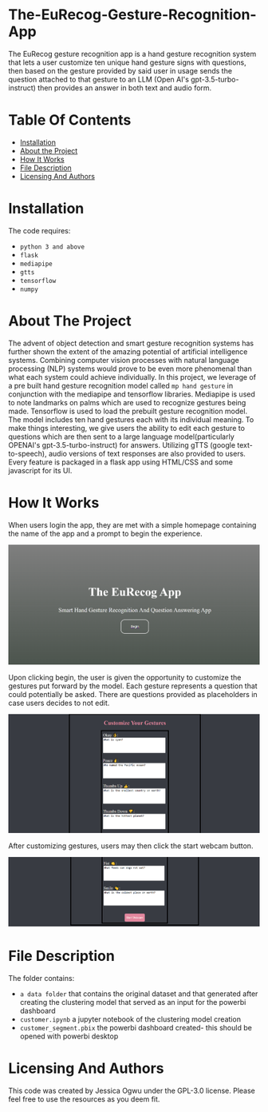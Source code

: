 # The-EuRecog-Gesture-Recognition-App
The EuRecog gesture recognition app is a hand gesture recognition system that lets a user customize ten unique hand gesture signs with questions, then based on the gesture provided by said user in usage sends the question attached to that gesture to an LLM (Open AI's gpt-3.5-turbo-instruct) then provides an answer in both text and audio form.





# Table Of Contents
* [Installation](https://github.com/Jess607/The-EuRecog-Gesture-Recognition-App#installation)
* [About the Project](https://github.com/Jess607/The-EuRecog-Gesture-Recognition-App#about-the-project)
* [How It Works](https://github.com/Jess607/The-EuRecog-Gesture-Recognition-App#how-it-works)
* [File Description](https://github.com/Jess607/The-EuRecog-Gesture-Recognition-App#file-description)
* [Licensing And Authors](https://github.com/Jess607/The-EuRecog-Gesture-Recognition-App#licensing-and-authors)

# Installation 
The code requires:
* `python 3 and above`
* `flask`
* `mediapipe`
* `gtts` 
* `tensorflow` 
* `numpy`

# About The Project 
The advent of object detection and smart gesture recognition systems has further shown the extent of the amazing potential of artificial intelligence systems. Combining computer vision processes with natural language processing (NLP) systems would prove to be even more phenomenal than what each system could achieve individually. In this project, we leverage of a pre built hand gesture recognition model called `mp hand gesture` in conjunction with the mediapipe and tensorflow libraries. Mediapipe is used to note landmarks on palms which are used to recognize gestures being made. Tensorflow is used to load the prebuilt gesture recognition model. The model includes ten hand gestures each with its individual meaning. To make things interesting, we give users the ability to edit each gesture to questions which are then sent to a large language model(particularly OPENAI's gpt-3.5-turbo-instruct) for answers. Utilizing gTTS (google text-to-speech), audio versions of text responses are also provided to users. 
Every feature is packaged in a flask app using HTML/CSS and some javascript for its UI. 



# How It Works
When users login the app, they are met with a simple homepage containing the name of the app and a prompt to begin the experience. 

![Alt text](homepage.png)

Upon clicking begin, the user is given the opportunity to customize the gestures put forward by the model. Each gesture represents a question that could potentially be asked. There are questions provided as placeholders in case users decides to not edit.

![Alt text](gestures.png)

After customizing gestures, users may then click the start webcam button. 

![Alt text](startwebcam.png)

# File Description 
The folder contains:
* `a data folder` that contains the original dataset and that generated after creating the clustering model that served as an input for the powerbi dashboard
* `customer.ipynb` a jupyter notebook of the clustering model creation 
* `customer_segment.pbix` the powerbi dashboard created- this should be opened with powerbi desktop


# Licensing And Authors
This code was created by Jessica Ogwu under the GPL-3.0 license. Please feel free to use the resources as you deem fit.